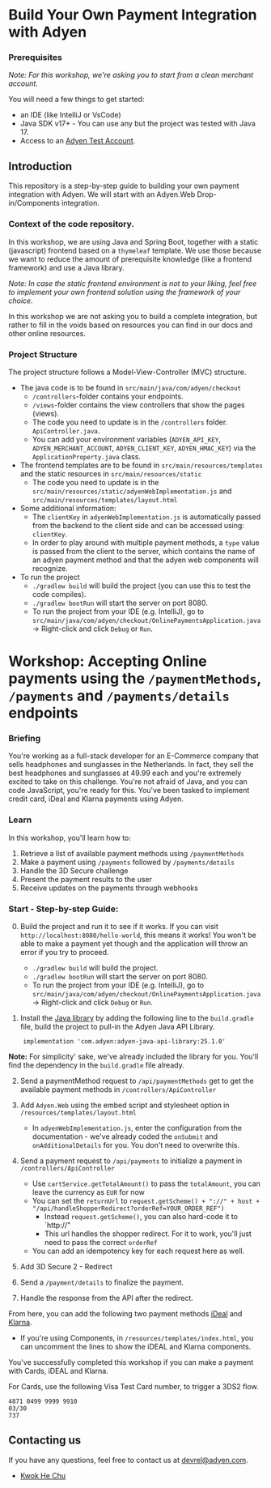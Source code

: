 # Build Your Own Payment Integration with Adyen

### Prerequisites

_Note: For this workshop, we're asking you to start from a clean merchant account._

You will need a few things to get started:

* an IDE (like IntelliJ or VsCode)
* Java SDK v17+ - You can use any but the project was tested with Java 17.
* Access to an [Adyen Test Account](https://www.adyen.com/signup).

## Introduction

This repository is a step-by-step guide to building your own payment integration with Adyen. We will start with an Adyen.Web Drop-in/Components integration.


### Context of the code repository.

In this workshop, we are using Java and Spring Boot, together with a static (javascript) frontend based on a `thymeleaf` template.
We use those because we want to reduce the amount of prerequisite knowledge (like a frontend framework) and use a Java library.

_Note: In case the static frontend environment is not to your liking, feel free to implement your own frontend solution using the framework of your choice._

In this workshop we are not asking you to build a complete integration, but rather to fill in the voids based on resources you can find in our docs and other online resources.

### Project Structure
The project structure follows a Model-View-Controller (MVC) structure.

* The java code is to be found in `src/main/java/com/adyen/checkout`
  * `/controllers`-folder contains your endpoints.
  * `/views`-folder contains the view controllers that show the pages (views).
  * The code you need to update is in the `/controllers` folder. `ApiController.java`.
  * You can add your environment variables (`ADYEN_API_KEY`, `ADYEN_MERCHANT_ACCOUNT`, `ADYEN_CLIENT_KEY`, `ADYEN_HMAC_KEY`) via the `ApplicationProperty.java` class.
* The frontend templates are to be found in `src/main/resources/templates` and the static resources in `src/main/resources/static`
  * The code you need to update is in the `src/main/resources/static/adyenWebImplementation.js` and `src/main/resources/templates/layout.html`
* Some additional information:
  * The `clientKey` in `adyenWebImplementation.js` is automatically passed from the backend to the client side and can be accessed using: `clientKey`.
  * In order to play around with multiple payment methods, a `type` value is passed from the client to the server, which contains the name of an adyen payment method and that the adyen web components will recognize.
* To run the project
  * `./gradlew build` will build the project (you can use this to test the code compiles).
  * `./gradlew bootRun` will start the server on port 8080.
  * To run the project from your IDE (e.g. IntelliJ), go to `src/main/java/com/adyen/checkout/OnlinePaymentsApplication.java` -> Right-click and click `Debug` or `Run`.




# Workshop: Accepting Online payments using the `/paymentMethods`, `/payments` and `/payments/details` endpoints

### Briefing

You're working as a full-stack developer for an E-Commerce company that sells headphones and sunglasses in the Netherlands.
In fact, they sell the best headphones and sunglasses at 49.99 each and you're extremely excited to take on this challenge.
You're not afraid of Java, and you can code JavaScript, you're ready for this. You've been tasked to implement credit card, iDeal and Klarna payments using Adyen.


### Learn

In this workshop, you'll learn how to:
1. Retrieve a list of available payment methods using `/paymentMethods`
2. Make a payment using `/payments` followed by `/payments/details`
3. Handle the 3D Secure challenge
4. Present the payment results to the user
5. Receive updates on the payments through webhooks


### Start - Step-by-step Guide:

0. Build the project and run it to see if it works. If you can visit `http://localhost:8080/hello-world`, this means it works! You won't be able to make a payment yet though and the application will throw an error if you try to proceed.
     * `./gradlew build` will build the project.
     * `./gradlew bootRun` will start the server on port 8080.
     * To run the project from your IDE (e.g. IntelliJ), go to `src/main/java/com/adyen/checkout/OnlinePaymentsApplication.java` -> Right-click and click `Debug` or `Run`.

1. Install the [Java library](https://github.com/Adyen/adyen-java-api-library) by adding the following line to the `build.gradle` file, build the project to pull-in the Adyen Java API Library.

```
	implementation 'com.adyen:adyen-java-api-library:25.1.0'
```

**Note:** For simplicity' sake, we've already included the library for you. You'll find the dependency in the `build.gradle` file already.

2. Send a paymentMethod request to `/api/paymentMethods` get to get the available payment methods in `/controllers/ApiController`

3. Add `Adyen.Web` using the embed script and stylesheet option in `/resources/templates/layout.html`
   * In `adyenWebImplementation.js`, enter the configuration from the documentation - we've already coded the `onSubmit` and `onAdditionalDetails` for you. You don't need to overwrite this.

4. Send a payment request to `/api/payments` to initialize a payment in `/controllers/ApiController`
    * Use `cartService.getTotalAmount()` to pass the `totalAmount`, you can leave the currency as `EUR` for now
    * You can set the `returnUrl` to `request.getScheme() + "://" + host + "/api/handleShopperRedirect?orderRef=YOUR_ORDER_REF")`
      * Instead `request.getScheme()`, you can also hard-code it to `http://"
      * This url handles the shopper redirect. For it to work, you'll just need to pass the correct `orderRef`
    * You can add an idempotency key for each request here as well.

5. Add 3D Secure 2 - Redirect

6. Send a `/payment/details` to finalize the payment.

7. Handle the response from the API after the redirect.


From here, you can add the following two payment methods [iDeal](
https://docs.adyen.com/payment-methods/ideal/web-drop-in/) and [Klarna](
https://docs.adyen.com/payment-methods/klarna/web-drop-in/?tab=_code_payments_code__2).
  * If you're using Components, in `/resources/templates/index.html`, you can uncomment the lines to show the iDEAL and Klarna components.


You've successfully completed this workshop if you can make a payment with Cards, iDEAL and Klarna.

For Cards, use the following Visa Test Card number, to trigger a 3DS2 flow.

```
4871 0499 9999 9910
03/30
737
```

## Contacting us

If you have any questions, feel free to contact us at devrel@adyen.com.

* [Kwok He Chu](https://github.com/Kwok-he-Chu)